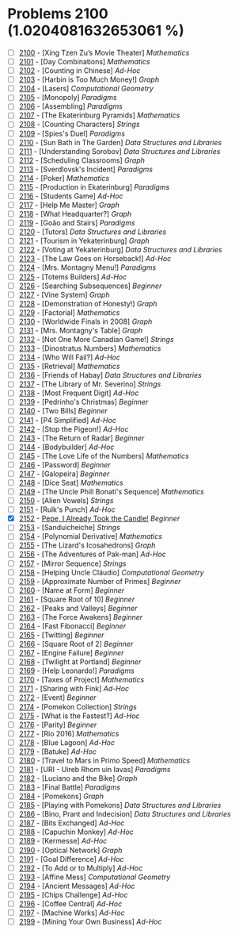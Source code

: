 # Problems 2100 (1.0204081632653061 %)


- [ ] [2100](https://www.beecrowd.com.br/judge/pt/problems/view/2100) - [Xing Tzen Zu’s Movie Theater] *Mathematics*
- [ ] [2101](https://www.beecrowd.com.br/judge/pt/problems/view/2101) - [Day Combinations] *Mathematics*
- [ ] [2102](https://www.beecrowd.com.br/judge/pt/problems/view/2102) - [Counting in Chinese] *Ad-Hoc*
- [ ] [2103](https://www.beecrowd.com.br/judge/pt/problems/view/2103) - [Harbin is Too Much Money!] *Graph*
- [ ] [2104](https://www.beecrowd.com.br/judge/pt/problems/view/2104) - [Lasers] *Computational Geometry*
- [ ] [2105](https://www.beecrowd.com.br/judge/pt/problems/view/2105) - [Monopoly] *Paradigms*
- [ ] [2106](https://www.beecrowd.com.br/judge/pt/problems/view/2106) - [Assembling] *Paradigms*
- [ ] [2107](https://www.beecrowd.com.br/judge/pt/problems/view/2107) - [The Ekaterinburg Pyramids] *Mathematics*
- [ ] [2108](https://www.beecrowd.com.br/judge/pt/problems/view/2108) - [Counting Characters] *Strings*
- [ ] [2109](https://www.beecrowd.com.br/judge/pt/problems/view/2109) - [Spies's Duel] *Paradigms*
- [ ] [2110](https://www.beecrowd.com.br/judge/pt/problems/view/2110) - [Sun Bath in The Garden] *Data Structures and Libraries*
- [ ] [2111](https://www.beecrowd.com.br/judge/pt/problems/view/2111) - [Understanding Sorobov] *Data Structures and Libraries*
- [ ] [2112](https://www.beecrowd.com.br/judge/pt/problems/view/2112) - [Scheduling Classrooms] *Graph*
- [ ] [2113](https://www.beecrowd.com.br/judge/pt/problems/view/2113) - [Sverdlovsk's Incident] *Paradigms*
- [ ] [2114](https://www.beecrowd.com.br/judge/pt/problems/view/2114) - [Poker] *Mathematics*
- [ ] [2115](https://www.beecrowd.com.br/judge/pt/problems/view/2115) - [Production in Ekaterinburg] *Paradigms*
- [ ] [2116](https://www.beecrowd.com.br/judge/pt/problems/view/2116) - [Students Game] *Ad-Hoc*
- [ ] [2117](https://www.beecrowd.com.br/judge/pt/problems/view/2117) - [Help Me Master] *Graph*
- [ ] [2118](https://www.beecrowd.com.br/judge/pt/problems/view/2118) - [What Headquarter?] *Graph*
- [ ] [2119](https://www.beecrowd.com.br/judge/pt/problems/view/2119) - [Goão and Stairs] *Paradigms*
- [ ] [2120](https://www.beecrowd.com.br/judge/pt/problems/view/2120) - [Tutors] *Data Structures and Libraries*
- [ ] [2121](https://www.beecrowd.com.br/judge/pt/problems/view/2121) - [Tourism in Yekaterinburg] *Graph*
- [ ] [2122](https://www.beecrowd.com.br/judge/pt/problems/view/2122) - [Voting at Yekaterinburg] *Data Structures and Libraries*
- [ ] [2123](https://www.beecrowd.com.br/judge/pt/problems/view/2123) - [The Law Goes on Horseback!] *Ad-Hoc*
- [ ] [2124](https://www.beecrowd.com.br/judge/pt/problems/view/2124) - [Mrs. Montagny Menu!] *Paradigms*
- [ ] [2125](https://www.beecrowd.com.br/judge/pt/problems/view/2125) - [Totems Builders] *Ad-Hoc*
- [ ] [2126](https://www.beecrowd.com.br/judge/pt/problems/view/2126) - [Searching Subsequences] *Beginner*
- [ ] [2127](https://www.beecrowd.com.br/judge/pt/problems/view/2127) - [Vine System] *Graph*
- [ ] [2128](https://www.beecrowd.com.br/judge/pt/problems/view/2128) - [Demonstration of Honesty!] *Graph*
- [ ] [2129](https://www.beecrowd.com.br/judge/pt/problems/view/2129) - [Factorial] *Mathematics*
- [ ] [2130](https://www.beecrowd.com.br/judge/pt/problems/view/2130) - [Worldwide Finals in 2008] *Graph*
- [ ] [2131](https://www.beecrowd.com.br/judge/pt/problems/view/2131) - [Mrs. Montagny's Table] *Graph*
- [ ] [2132](https://www.beecrowd.com.br/judge/pt/problems/view/2132) - [Not One More Canadian Game!] *Strings*
- [ ] [2133](https://www.beecrowd.com.br/judge/pt/problems/view/2133) - [Dinostratus Numbers] *Mathematics*
- [ ] [2134](https://www.beecrowd.com.br/judge/pt/problems/view/2134) - [Who Will Fail?] *Ad-Hoc*
- [ ] [2135](https://www.beecrowd.com.br/judge/pt/problems/view/2135) - [Retrieval] *Mathematics*
- [ ] [2136](https://www.beecrowd.com.br/judge/pt/problems/view/2136) - [Friends of Habay] *Data Structures and Libraries*
- [ ] [2137](https://www.beecrowd.com.br/judge/pt/problems/view/2137) - [The Library of Mr. Severino] *Strings*
- [ ] [2138](https://www.beecrowd.com.br/judge/pt/problems/view/2138) - [Most Frequent Digit] *Ad-Hoc*
- [ ] [2139](https://www.beecrowd.com.br/judge/pt/problems/view/2139) - [Pedrinho's Christmas] *Beginner*
- [ ] [2140](https://www.beecrowd.com.br/judge/pt/problems/view/2140) - [Two Bills] *Beginner*
- [ ] [2141](https://www.beecrowd.com.br/judge/pt/problems/view/2141) - [P4 Simplified] *Ad-Hoc*
- [ ] [2142](https://www.beecrowd.com.br/judge/pt/problems/view/2142) - [Stop the Pigeon!] *Ad-Hoc*
- [ ] [2143](https://www.beecrowd.com.br/judge/pt/problems/view/2143) - [The Return of Radar] *Beginner*
- [ ] [2144](https://www.beecrowd.com.br/judge/pt/problems/view/2144) - [Bodybuilder] *Ad-Hoc*
- [ ] [2145](https://www.beecrowd.com.br/judge/pt/problems/view/2145) - [The Love Life of the Numbers] *Mathematics*
- [ ] [2146](https://www.beecrowd.com.br/judge/pt/problems/view/2146) - [Password] *Beginner*
- [ ] [2147](https://www.beecrowd.com.br/judge/pt/problems/view/2147) - [Galopeira] *Beginner*
- [ ] [2148](https://www.beecrowd.com.br/judge/pt/problems/view/2148) - [Dice Seat] *Mathematics*
- [ ] [2149](https://www.beecrowd.com.br/judge/pt/problems/view/2149) - [The Uncle Phill Bonati's Sequence] *Mathematics*
- [ ] [2150](https://www.beecrowd.com.br/judge/pt/problems/view/2150) - [Alien Vowels] *Strings*
- [ ] [2151](https://www.beecrowd.com.br/judge/pt/problems/view/2151) - [Rulk's Punch] *Ad-Hoc*
- [x] [2152](https://www.beecrowd.com.br/judge/pt/problems/view/2152) - [Pepe, I Already Took the Candle!](https://github.com/Luc4sguilherme/beecrowd/blob/master/problems/[2100-2199]/2152/code.js) *Beginner*
- [ ] [2153](https://www.beecrowd.com.br/judge/pt/problems/view/2153) - [Sanduicheiche] *Strings*
- [ ] [2154](https://www.beecrowd.com.br/judge/pt/problems/view/2154) - [Polynomial Derivative] *Mathematics*
- [ ] [2155](https://www.beecrowd.com.br/judge/pt/problems/view/2155) - [The Lizard's Icosahedrons] *Graph*
- [ ] [2156](https://www.beecrowd.com.br/judge/pt/problems/view/2156) - [The Adventures of Pak-man] *Ad-Hoc*
- [ ] [2157](https://www.beecrowd.com.br/judge/pt/problems/view/2157) - [Mirror Sequence] *Strings*
- [ ] [2158](https://www.beecrowd.com.br/judge/pt/problems/view/2158) - [Helping Uncle Cláudio] *Computational Geometry*
- [ ] [2159](https://www.beecrowd.com.br/judge/pt/problems/view/2159) - [Approximate Number of Primes] *Beginner*
- [ ] [2160](https://www.beecrowd.com.br/judge/pt/problems/view/2160) - [Name at Form] *Beginner*
- [ ] [2161](https://www.beecrowd.com.br/judge/pt/problems/view/2161) - [Square Root of 10] *Beginner*
- [ ] [2162](https://www.beecrowd.com.br/judge/pt/problems/view/2162) - [Peaks and Valleys] *Beginner*
- [ ] [2163](https://www.beecrowd.com.br/judge/pt/problems/view/2163) - [The Force Awakens] *Beginner*
- [ ] [2164](https://www.beecrowd.com.br/judge/pt/problems/view/2164) - [Fast Fibonacci] *Beginner*
- [ ] [2165](https://www.beecrowd.com.br/judge/pt/problems/view/2165) - [Twitting] *Beginner*
- [ ] [2166](https://www.beecrowd.com.br/judge/pt/problems/view/2166) - [Square Root of 2] *Beginner*
- [ ] [2167](https://www.beecrowd.com.br/judge/pt/problems/view/2167) - [Engine Failure] *Beginner*
- [ ] [2168](https://www.beecrowd.com.br/judge/pt/problems/view/2168) - [Twilight at Portland] *Beginner*
- [ ] [2169](https://www.beecrowd.com.br/judge/pt/problems/view/2169) - [Help Leonardo!] *Paradigms*
- [ ] [2170](https://www.beecrowd.com.br/judge/pt/problems/view/2170) - [Taxes of Project] *Mathematics*
- [ ] [2171](https://www.beecrowd.com.br/judge/pt/problems/view/2171) - [Sharing with Fink] *Ad-Hoc*
- [ ] [2172](https://www.beecrowd.com.br/judge/pt/problems/view/2172) - [Event] *Beginner*
- [ ] [2174](https://www.beecrowd.com.br/judge/pt/problems/view/2174) - [Pomekon Collection] *Strings*
- [ ] [2175](https://www.beecrowd.com.br/judge/pt/problems/view/2175) - [What is the Fastest?] *Ad-Hoc*
- [ ] [2176](https://www.beecrowd.com.br/judge/pt/problems/view/2176) - [Parity] *Beginner*
- [ ] [2177](https://www.beecrowd.com.br/judge/pt/problems/view/2177) - [Rio 2016] *Mathematics*
- [ ] [2178](https://www.beecrowd.com.br/judge/pt/problems/view/2178) - [Blue Lagoon] *Ad-Hoc*
- [ ] [2179](https://www.beecrowd.com.br/judge/pt/problems/view/2179) - [Batuke] *Ad-Hoc*
- [ ] [2180](https://www.beecrowd.com.br/judge/pt/problems/view/2180) - [Travel to Mars in Primo Speed] *Mathematics*
- [ ] [2181](https://www.beecrowd.com.br/judge/pt/problems/view/2181) - [URI - Uireb Rhom uin Iavas] *Paradigms*
- [ ] [2182](https://www.beecrowd.com.br/judge/pt/problems/view/2182) - [Luciano and the Bike] *Graph*
- [ ] [2183](https://www.beecrowd.com.br/judge/pt/problems/view/2183) - [Final Battle] *Paradigms*
- [ ] [2184](https://www.beecrowd.com.br/judge/pt/problems/view/2184) - [Pomekons] *Graph*
- [ ] [2185](https://www.beecrowd.com.br/judge/pt/problems/view/2185) - [Playing with Pomekons] *Data Structures and Libraries*
- [ ] [2186](https://www.beecrowd.com.br/judge/pt/problems/view/2186) - [Bino, Prant and Indecision] *Data Structures and Libraries*
- [ ] [2187](https://www.beecrowd.com.br/judge/pt/problems/view/2187) - [Bits Exchanged] *Ad-Hoc*
- [ ] [2188](https://www.beecrowd.com.br/judge/pt/problems/view/2188) - [Capuchin Monkey] *Ad-Hoc*
- [ ] [2189](https://www.beecrowd.com.br/judge/pt/problems/view/2189) - [Kermesse] *Ad-Hoc*
- [ ] [2190](https://www.beecrowd.com.br/judge/pt/problems/view/2190) - [Optical Network] *Graph*
- [ ] [2191](https://www.beecrowd.com.br/judge/pt/problems/view/2191) - [Goal Difference] *Ad-Hoc*
- [ ] [2192](https://www.beecrowd.com.br/judge/pt/problems/view/2192) - [To Add or to Multiply] *Ad-Hoc*
- [ ] [2193](https://www.beecrowd.com.br/judge/pt/problems/view/2193) - [Affine Mess] *Computational Geometry*
- [ ] [2194](https://www.beecrowd.com.br/judge/pt/problems/view/2194) - [Ancient Messages] *Ad-Hoc*
- [ ] [2195](https://www.beecrowd.com.br/judge/pt/problems/view/2195) - [Chips Challenge] *Ad-Hoc*
- [ ] [2196](https://www.beecrowd.com.br/judge/pt/problems/view/2196) - [Coffee Central] *Ad-Hoc*
- [ ] [2197](https://www.beecrowd.com.br/judge/pt/problems/view/2197) - [Machine Works] *Ad-Hoc*
- [ ] [2199](https://www.beecrowd.com.br/judge/pt/problems/view/2199) - [Mining Your Own Business] *Ad-Hoc*